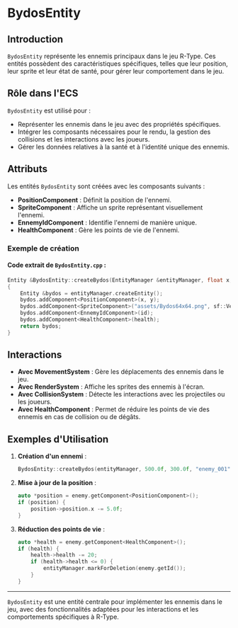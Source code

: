 # BydosEntity

## Introduction

`BydosEntity` représente les ennemis principaux dans le jeu R-Type. Ces entités possèdent des caractéristiques spécifiques, telles que leur position, leur sprite et leur état de santé, pour gérer leur comportement dans le jeu.

## Rôle dans l'ECS

`BydosEntity` est utilisé pour :

- Représenter les ennemis dans le jeu avec des propriétés spécifiques.
- Intégrer les composants nécessaires pour le rendu, la gestion des collisions et les interactions avec les joueurs.
- Gérer les données relatives à la santé et à l'identité unique des ennemis.

## Attributs

Les entités `BydosEntity` sont créées avec les composants suivants :

- **PositionComponent** : Définit la position de l'ennemi.
- **SpriteComponent** : Affiche un sprite représentant visuellement l'ennemi.
- **EnnemyIdComponent** : Identifie l'ennemi de manière unique.
- **HealthComponent** : Gère les points de vie de l'ennemi.

### Exemple de création

#### Code extrait de `BydosEntity.cpp` :

```cpp
Entity &BydosEntity::createBydos(EntityManager &entityManager, float x, float y, const std::string &id, int health)
{
    Entity &bydos = entityManager.createEntity();
    bydos.addComponent<PositionComponent>(x, y);
    bydos.addComponent<SpriteComponent>("assets/Bydos64x64.png", sf::Vector2f(1, 1));
    bydos.addComponent<EnnemyIdComponent>(id);
    bydos.addComponent<HealthComponent>(health);
    return bydos;
}
```

## Interactions

- **Avec MovementSystem** : Gère les déplacements des ennemis dans le jeu.
- **Avec RenderSystem** : Affiche les sprites des ennemis à l'écran.
- **Avec CollisionSystem** : Détecte les interactions avec les projectiles ou les joueurs.
- **Avec HealthComponent** : Permet de réduire les points de vie des ennemis en cas de collision ou de dégâts.

## Exemples d'Utilisation

1. **Création d'un ennemi** :
   ```cpp
   BydosEntity::createBydos(entityManager, 500.0f, 300.0f, "enemy_001", 100);
   ```

2. **Mise à jour de la position** :
   ```cpp
   auto *position = enemy.getComponent<PositionComponent>();
   if (position) {
       position->position.x -= 5.0f;
   }
   ```

3. **Réduction des points de vie** :
   ```cpp
   auto *health = enemy.getComponent<HealthComponent>();
   if (health) {
       health->health -= 20;
       if (health->health <= 0) {
           entityManager.markForDeletion(enemy.getId());
       }
   }
   ```

---

`BydosEntity` est une entité centrale pour implémenter les ennemis dans le jeu, avec des fonctionnalités adaptées pour les interactions et les comportements spécifiques à R-Type.

